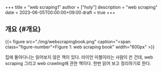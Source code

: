 +++
title = "web scraping1"
author = ["holy"]
description = "web scraping"
date = 2023-06-05T00:00:00+09:00
draft = true
+++

## 개요 {#개요}

<a id="figure--web scraping book"></a>

{{< figure src="./img/webscrapingbook.png" caption="<span class=\"figure-number\">Figure 1: </span>web scraping book" width="600px" >}}

집에 돌아다니는 읽어보지 않은 책이 있다. 라이언 미첼이라는 사람이 쓴
건데, web scraping 그리고 web crawling에 관한 책이다. 한번 읽어 보고
정리하기로 한다.
